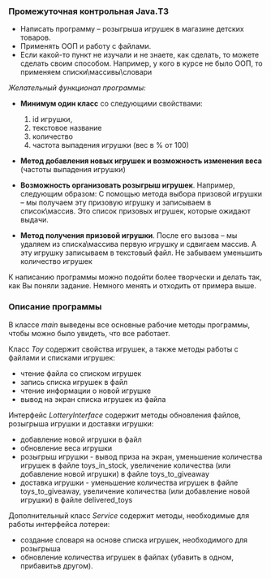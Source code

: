 ### Промежуточная контрольная Java.ТЗ
- Написать программу – розыгрыша игрушек в магазине детских товаров.
- Применять ООП и работу с файлами.
- Если какой-то пункт не изучали и не знаете, как сделать, то можете сделать своим способом. Например, у кого в курсе не было ООП, то применяем списки\массивы\словари

*Желательный функционал программы:*

- **Минимум один класс** со следующими свойствами:
  1) id игрушки,
  2) текстовое название
  3) количество
  4) частота выпадения игрушки (вес в % от 100)

- **Метод добавления новых игрушек и возможность изменения веса** (частоты выпадения игрушки)
- **Возможность организовать розыгрыш игрушек**.
Например, следующим образом:
С помощью метода выбора призовой игрушки – мы получаем эту призовую игрушку и записываем в список\массив.
Это список призовых игрушек, которые ожидают выдачи.
- **Метод получения призовой игрушки**.
После его вызова – мы удаляем из списка\массива первую игрушку и сдвигаем массив. А эту игрушку записываем в текстовый файл.
Не забываем уменьшить количество игрушек

К написанию программы можно подойти более творчески и делать так, как Вы поняли задание. Немного менять и отходить от примера выше.


### Описание программы
В классе *main* выведены все основные рабочие методы программы, чтобы можно было увидеть, что все работает.

Класс *Toy* содержит свойства игрушек, а также методы работы с файлами и списками игрушек:
* чтение файла со списком игрушек
* запись списка игрушек в файл
* чтение информации о новой игрушке
* вывод на экран списка игрушек из файла

Интерфейс *LotteryInterface* содержит методы обновления файлов, розыгрыша игрушки и доставки игрушки:
* добавление новой игрушки в файл
* обновление веса игрушки
* розыгрыш игрушки - вывод приза на экран, уменьшение количества игрушек в файле toys_in_stock, увеличение количества 
(или добавление новой игрушки) в файле toys_to_giveaway
* доставка игрушки - уменьшение количества игрушек в файле toys_to_giveaway, увеличение количества
  (или добавление новой игрушки) в файле delivered_toys

Дополнительный класс *Service* содержит методы, необходимые для работы интерфейса лотереи:
* создание словаря на основе списка игрушек, необходимого для розыгрыша
* обновление количества игрушек в файлах (убавить в одном, прибавитьв другом).